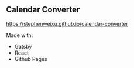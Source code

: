 ## Calendar Converter

https://stephenweixu.github.io/calendar-converter

Made with:
* Gatsby
* React
* Github Pages